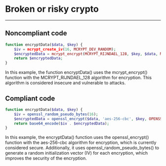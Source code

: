 # Broken or risky crypto

<hr>

## Noncompliant code

```php
function encryptData($data, $key) {
    $iv = mcrypt_create_iv(16, MCRYPT_DEV_RANDOM);
    $encryptedData = mcrypt_encrypt(MCRYPT_RIJNDAEL_128, $key, $data, MCRYPT_MODE_CBC, $iv);
    return $encryptedData;
}
```

In this example, the function encryptData() uses the mcrypt_encrypt() function with the MCRYPT_RIJNDAEL_128 algorithm for encryption. This algorithm is considered insecure and vulnerable to attacks.

## Compliant code

```php
function encryptData($data, $key) {
    $iv = openssl_random_pseudo_bytes(16);
    $encryptedData = openssl_encrypt($data, 'aes-256-cbc', $key, OPENSSL_RAW_DATA, $iv);
    return base64_encode($iv . $encryptedData);
}
```

In this example, the encryptData() function uses the openssl_encrypt() function with the aes-256-cbc algorithm for encryption, which is currently considered secure. Additionally, it uses openssl_random_pseudo_bytes() to generate a random initialization vector (IV) for each encryption, which improves the security of the encryption.
